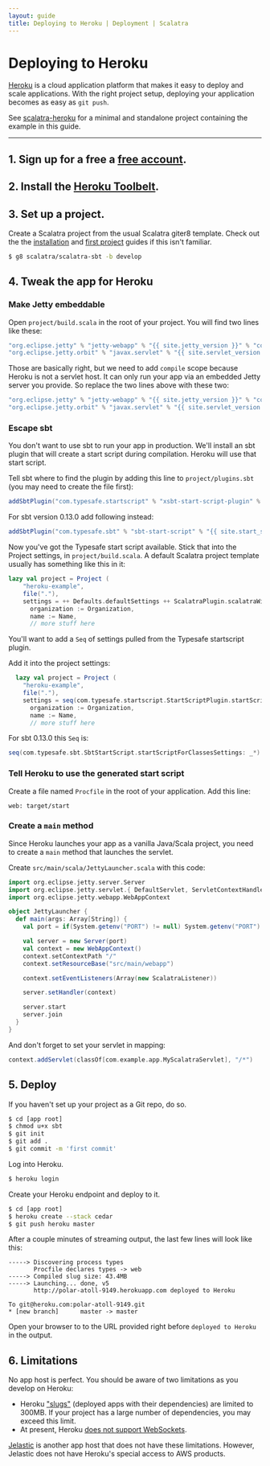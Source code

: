 ```yaml
---
layout: guide
title: Deploying to Heroku | Deployment | Scalatra
---
```


<div class="page-header">
  <h1>Deploying to Heroku</h1>
</div>

[Heroku](http://www.heroku.com/) is a cloud application platform that makes it easy to deploy and scale applications. With the right project setup, deploying your application becomes as easy as `git push`.

<div class="alert alert-info">
  <span class="badge badge-info"><i class="icon-flag icon-white"></i></span>
  See
  <a href="{{site.examples}}deployment/scalatra-heroku">scalatra-heroku</a>
  for a minimal and standalone project containing the example in this guide.
</div>

----

## 1. Sign up for a free a [free account](https://api.heroku.com/signup).

## 2. Install the [Heroku Toolbelt](https://toolbelt.herokuapp.com/).

## 3. Set up a project.

Create a Scalatra project from the usual Scalatra giter8 template.
Check out the the [installation]({{site.baseurl}}getting-started/installation.html) and [first project]({{site.baseurl}}getting-started/first-project.html) guides if this isn't familiar.

```bash
$ g8 scalatra/scalatra-sbt -b develop
```

## 4. Tweak the app for Heroku

### Make Jetty embeddable

Open `project/build.scala` in the root of your project. You will find two lines like these:

```scala
"org.eclipse.jetty" % "jetty-webapp" % "{{ site.jetty_version }}" % "container",
"org.eclipse.jetty.orbit" % "javax.servlet" % "{{ site.servlet_version }}" % "container;provided;test" artifacts (Artifact("javax.servlet", "jar", "jar"))
```

Those are basically right, but we need to add `compile` scope because Heroku is not a servlet host. It can only run your app via an embedded Jetty server you provide. So replace the two lines above with these two:

```scala
"org.eclipse.jetty" % "jetty-webapp" % "{{ site.jetty_version }}" % "compile;container",
"org.eclipse.jetty.orbit" % "javax.servlet" % "{{ site.servlet_version }}" % "compile;container;provided;test" artifacts (Artifact("javax.servlet", "jar", "jar"))
```

### Escape sbt

You don't want to use sbt to run your app in production. We'll install an sbt plugin that will create a start script during compilation. Heroku will use that start script.

Tell sbt where to find the plugin by adding this line to `project/plugins.sbt` (you may need to create the file first):

```scala
addSbtPlugin("com.typesafe.startscript" % "xsbt-start-script-plugin" % "{{ site.start_script_plugin_version }}")
```

For sbt version 0.13.0 add following instead:

```scala
addSbtPlugin("com.typesafe.sbt" % "sbt-start-script" % "{{ site.start_script_plugin_version_for_sbt_0_13_0 }}")
```
Now you've got the Typesafe start script available.  Stick that into the
Project settings, in `project/build.scala`. A default Scalatra project template
usually has something like this in it:

```scala
lazy val project = Project (
    "heroku-example",
    file("."),
    settings = ++ Defaults.defaultSettings ++ ScalatraPlugin.scalatraWithJRebel ++ scalateSettings ++ Seq(
      organization := Organization,
      name := Name,
      // more stuff here
```

You'll want to add a `Seq` of settings pulled from the Typesafe startscript plugin.

Add it into the project settings:

```scala
  lazy val project = Project (
    "heroku-example",
    file("."),
    settings = seq(com.typesafe.startscript.StartScriptPlugin.startScriptForClassesSettings: _*) ++ Defaults.defaultSettings ++ ScalatraPlugin.scalatraWithJRebel ++ scalateSettings ++ Seq(
      organization := Organization,
      name := Name,
      // more stuff here
```

For sbt 0.13.0 this `Seq` is:

```scala
seq(com.typesafe.sbt.SbtStartScript.startScriptForClassesSettings: _*)
```
### Tell Heroku to use the generated start script

Create a file named `Procfile` in the root of your application.
Add this line:

```
web: target/start
```

### Create a `main` method

Since Heroku launches your app as a vanilla Java/Scala project, you need to create a `main` method that launches the servlet.

Create `src/main/scala/JettyLauncher.scala` with this code:

```scala
import org.eclipse.jetty.server.Server
import org.eclipse.jetty.servlet.{ DefaultServlet, ServletContextHandler }
import org.eclipse.jetty.webapp.WebAppContext

object JettyLauncher {
  def main(args: Array[String]) {
    val port = if(System.getenv("PORT") != null) System.getenv("PORT").toInt else 8080

    val server = new Server(port)
    val context = new WebAppContext()
    context.setContextPath "/"
    context.setResourceBase("src/main/webapp")

    context.setEventListeners(Array(new ScalatraListener))

    server.setHandler(context)

    server.start
    server.join
  }
}
```

And don't forget to set your servlet in mapping:

```scala
context.addServlet(classOf[com.example.app.MyScalatraServlet], "/*")
```

## 5. Deploy

If you haven't set up your project as a Git repo, do so.

```bash
$ cd [app root]
$ chmod u+x sbt
$ git init
$ git add .
$ git commit -m 'first commit'
```

Log into Heroku.

```bash
$ heroku login
```

Create your Heroku endpoint and deploy to it.

```bash
$ cd [app root]
$ heroku create --stack cedar
$ git push heroku master
```

After a couple minutes of streaming output, the last few lines will look like this:

```
-----> Discovering process types
       Procfile declares types -> web
-----> Compiled slug size: 43.4MB
-----> Launching... done, v5
       http://polar-atoll-9149.herokuapp.com deployed to Heroku

To git@heroku.com:polar-atoll-9149.git
* [new branch]      master -> master
```

Open your browser to to the URL provided right before `deployed to Heroku` in the output.

## 6. Limitations
No app host is perfect. You should be aware of two limitations as you develop on Heroku:

- Heroku ["slugs"](https://devcenter.heroku.com/articles/slug-compiler) (deployed apps with their dependencies) are limited to 300MB.
If your project has a large number of dependencies, you may exceed this limit.
- At present, Heroku [does not support WebSockets](https://devcenter.heroku.com/articles/http-routing#websockets).

[Jelastic](jelastic.html) is another app host that does not have these limitations.
However, Jelastic does not have Heroku's special access to AWS products.
